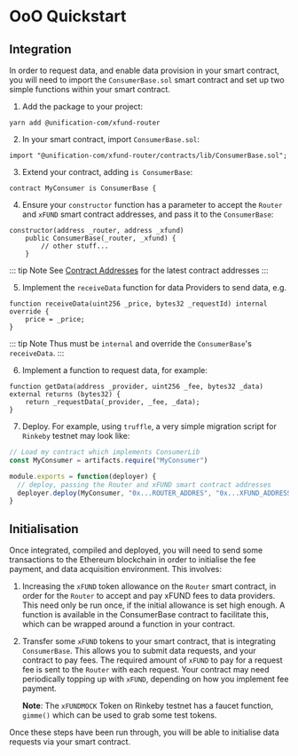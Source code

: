 # OoO Quickstart

## Integration

In order to request data, and enable data provision in your smart contract, you will need to
import the `ConsumerBase.sol` smart contract and set up two simple functions within your smart contract.

1. Add the package to your project:

```
yarn add @unification-com/xfund-router
```

2. In your smart contract, import `ConsumerBase.sol`:

```solidity
import "@unification-com/xfund-router/contracts/lib/ConsumerBase.sol";
```

3. Extend your contract, adding `is ConsumerBase`:

```solidity
contract MyConsumer is ConsumerBase {
```

4. Ensure your `constructor` function has a parameter to accept the `Router`  and `xFUND` 
   smart contract addresses, and pass it to the `ConsumerBase`:

```solidity
constructor(address _router, address _xfund)
    public ConsumerBase(_router, _xfund) {
        // other stuff...
    }
```

::: tip Note
See [Contract Addresses](../contracts.md) for the latest contract addresses
:::

5. Implement the `receiveData` function for data Providers to send data, e.g.

```solidity
function receiveData(uint256 _price, bytes32 _requestId) internal override {
    price = _price;
}
```

::: tip Note
Thus must be `internal` and override the `ConsumerBase`'s `receiveData`. 
:::

6. Implement a function to request data, for example:

```solidity
function getData(address _provider, uint256 _fee, bytes32 _data) external returns (bytes32) {
    return _requestData(_provider, _fee, _data);
}
```

7. Deploy. For example, using `truffle`, a very simple migration script for `Rinkeby` testnet
may look like:

```javascript
// Load my contract which implements ConsumerLib
const MyConsumer = artifacts.require("MyConsumer")

module.exports = function(deployer) {
  // deploy, passing the Router and xFUND smart contract addresses
  deployer.deploy(MyConsumer, "0x...ROUTER_ADDRES", "0x...XFUND_ADDRESS")
}
```

## Initialisation

Once integrated, compiled and deployed, you will need to send some transactions to the
Ethereum blockchain in order to initialise the fee payment, and data acquisition environment.
This involves:

1) Increasing the `xFUND` token allowance on the `Router` smart contract, in order for the `Router`
   to accept and pay xFUND fees to data providers. This need only be run once, if the initial
   allowance is set high enough. A function is available in the ConsumerBase contract to facilitate
   this, which can be wrapped around a function in your contract.
2) Transfer some `xFUND` tokens to your smart contract, that is integrating `ConsumerBase`.
   This allows you to submit data requests, and your contract to pay fees. The required amount
   of `xFUND` to pay for a request fee is sent to the `Router` with each request.
   Your contract may need periodically topping up with `xFUND`, depending on how you implement
   fee payment.

   **Note**: The `xFUNDMOCK` Token on Rinkeby testnet has a faucet function, `gimme()` which can be used
   to grab some test tokens.

Once these steps have been run through, you will be able to initialise data requests via your
smart contract.
